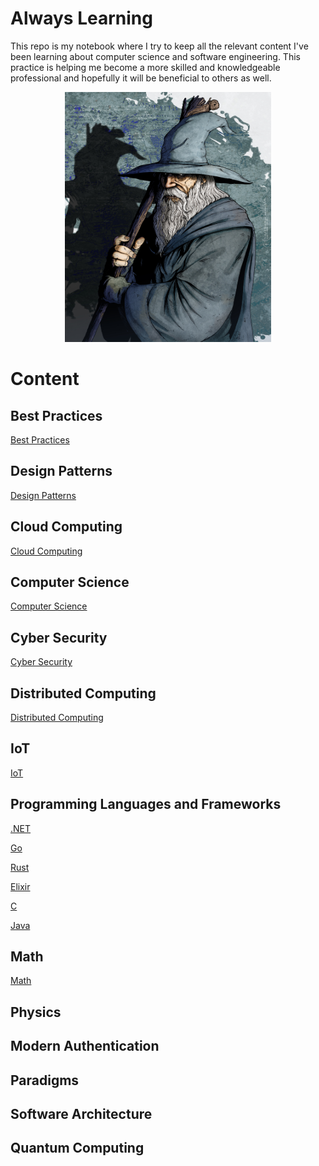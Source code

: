 <h1>Always Learning</h1>

This repo is my notebook where I try to keep all the relevant content I've been
learning about computer science and software engineering. This practice
is helping me become a more skilled and knowledgeable professional and hopefully
it will be beneficial to others as well.

<p align="center">
  <img width=330 height=400 src="assets/images/gandalf.jpg">
</p>

# Content

## Best Practices

[Best Practices](docs/BestPractices/README.md)

## Design Patterns

[Design Patterns](docs/DesignPatterns/README.md)

## Cloud Computing

[Cloud Computing](docs/CloudComputing/README.md)

## Computer Science

[Computer Science](docs/ComputerScience/README.md)

## Cyber Security

[Cyber Security](docs/CyberSec/README.md)

## Distributed Computing

[Distributed Computing](docs/DistributedComputing/README.md)

## IoT

[IoT](docs/IoT/README.md)

## Programming Languages and Frameworks

[.NET](docs/LanguagesAndFrameworks/.NET/README.md)

[Go](docs/LanguagesAndFrameworks/Go/README.md)

[Rust](docs/LanguagesAndFrameworks/Rust/README.md)

[Elixir](docs/LanguagesAndFrameworks/Elixir/README.md)

[C](docs/LanguagesAndFrameworks/C/README.md)

[Java](docs/LanguagesAndFrameworks/Java/README.md)

## Math

[Math](docs/Math/README.md)

## Physics

## Modern Authentication

## Paradigms

## Software Architecture

## Quantum Computing
